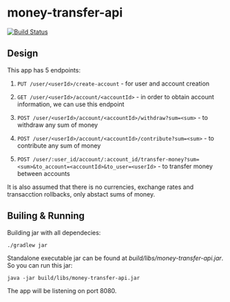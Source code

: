# money-transfer-api

[![Build Status](https://travis-ci.org/Sammers21/money-transfer-api.svg?branch=master)](https://travis-ci.org/Sammers21/money-transfer-api)

## Design

This app has 5 endpoints:

1. `PUT /user/<userId>/create-account` - for user and account creation

2. `GET /user/<userId>/account/<accountId>` - in order to obtain account information, we can use this endpoint

3. `POST /user/<userId>/account/<accountId>/withdraw?sum=<sum>` - to withdraw any sum of money

4. `POST /user/<userId>/account/<accountId>/contribute?sum=<sum>` - to contribute any sum of money

5. `POST /user/:user_id/account/:account_id/transfer-money?sum=<sum>&to_account=<accountId>&to_user=<userId>` - to transfer money between accounts

It is also assumed that there is no currencies, exchange rates and transacction rollbacks, only abstact sums of money.

## Builing & Running

Building jar with all dependecies:
```bash
./gradlew jar
```

Standalone executable jar can be found at _build/libs/money-transfer-api.jar_.
So you can run this jar:
```
java -jar build/libs/money-transfer-api.jar
```

The app will be listening on port 8080.

